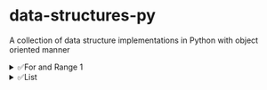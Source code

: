 # data-structures-py

A collection of data structure implementations in Python with object oriented manner

<details>
    <summary>✅For and Range 1</summary>

- [1. Char with unicode](./for_n_range_1/char_unicode.py)
- [2. Digit count](./for_n_range_1/digit_count.py)
- [3. Index Check](./for_n_range_1/index_check.py)
- [4. m_multiply_n](./for_n_range_1/m_multiple_n.py)
- [5. Multiply n](./for_n_range_1/multiple_n.py)
- [6. Multiply print](./for_n_range_1/multiple_print.py)
- [7. n_Even](./for_n_range_1/n_even.py)
- [8. Space_count](./for_n_range_1/space_count.py)
- [9. table.py](./for_n_range_1/table.py)
- [10. Unique Integer](./for_n_range_1/unique_integer.py)
- [11. Vowel_only](./for_n_range_1/vowel_only.py)
- [12. Cube of any number](./for_n_range_1/Cube_any.py)
- [13. Prime in Range](./for_n_range_1/prime_in_range.py)

</details>

<details>
    <summary>✅List</summary>

- [1. Sum of element in a list](./list/sum_of_list_elem.py)
- [2. Avg of element in a list](./list/avg_list.py)
- [3. List of Square of number](./list/square_list.py)
- [4. Sort List in Decending](./list/sort_decending.py)
- [5. Create a list by even place number](./list/create_list_even_place.py)
- [6. First N Even Number List](./list/n_even_list.py)

</details>